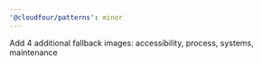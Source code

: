 ```yaml
---
'@cloudfour/patterns': minor
---
```


Add 4 additional fallback images: accessibility, process, systems, maintenance

